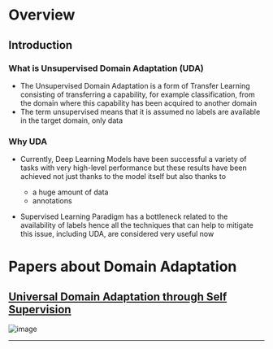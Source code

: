 
# Overview 

## Introduction 

### What is Unsupervised Domain Adaptation (UDA)

- The Unsupervised Domain Adaptation is a form of Transfer Learning consisting of transferring a capability, for example classification, from the domain where this capability has been acquired to another domain 
- The term unsupervised means that it is assumed no labels are available in the target domain, only data 


### Why UDA

- Currently, Deep Learning Models have been successful a variety of tasks with very high-level performance but these results have been achieved not just thanks to the model itself but also thanks to 
  - a huge amount of data 
  - annotations 

- Supervised Learning Paradigm has a bottleneck related to the availability of labels hence all the techniques that can help to mitigate this issue, including UDA, are considered very useful now 



# Papers about Domain Adaptation 

## [Universal Domain Adaptation through Self Supervision](universal_domain_adaptation_through_self_supervision.md)

![image](https://user-images.githubusercontent.com/6381645/85234560-68433c00-b40e-11ea-9994-ab7a1b2a28f5.png)

---------
